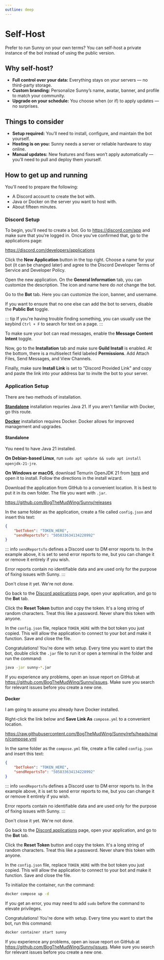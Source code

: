 ```yaml
---
outline: deep
---
```


# Self-Host

Prefer to run Sunny on your own terms? You can self-host a private instance of the bot instead of using the public version.

## Why self-host?

- **Full control over your data:** Everything stays on your servers — no third-party storage.
- **Custom branding:** Personalize Sunny’s name, avatar, banner, and profile to match your community.
- **Upgrade on your schedule:** You choose when (or if) to apply updates — no surprises.

## Things to consider

- **Setup required:** You’ll need to install, configure, and maintain the bot yourself.
- **Hosting is on you:** Sunny needs a server or reliable hardware to stay online.
- **Manual updates:** New features and fixes won’t apply automatically — you’ll need to pull and deploy them yourself.

## How to get up and running

You'll need to prepare the following:

- A Discord account to create the bot with.
- Java or Docker on the server you want to host with.
- About fifteen minutes.

### Discord Setup

To begin, you'll need to create a bot. Go to https://discord.com/app and make sure that you're logged in. Once you've confirmed that, go to the applications page:

https://discord.com/developers/applications

Click the **New Application** button in the top right. Choose a name for your bot (it can be changed later) and agree to the Discord Developer Terms of Service and Developer Policy.

Open the new application. On the **General Information** tab, you can customize the description. The icon and name here do *not* change the bot.

Go to the **Bot** tab. Here you can customize the icon, banner, and username.

If you want to ensure that no one else can add the bot to servers, disable the **Public Bot** toggle.

::: tip
If you're having trouble finding something, you can usually use the keybind `Ctrl + F` to search for text on a page.
:::

To make sure your bot can read messages, enable the **Message Content Intent** toggle.

Now, go to the **Installation** tab and make sure **Guild Install** is enabled. At the bottom, there is a multiselect field labeled **Permissions**. Add Attach Files, Send Messages, and View Channels.

Finally, make sure **Install Link** is set to "Discord Provided Link" and copy and paste the link into your address bar to invite the bot to your server.

### Application Setup

There are two methods of installation.

[**Standalone**](#standalone) installation requries Java 21. If you aren't familiar with Docker, go this route.

[**Docker**](#docker) installation requires Docker. Docker allows for improved management and upgrades.

#### Standalone

You need to have Java 21 installed.

**On Debian-based Linux**, run `sudo apt update && sudo apt install openjdk-21-jre`.

**On Windows or macOS**, download Temurin OpenJDK 21 from [here](https://adoptium.net/temurin/releases/?os=any&arch=any&version=21) and open it to install. Follow the directions in the install wizard.

Download the application from GitHub to a convenient location. It is best to put it in its own folder. The file you want with `.jar`.

https://github.com/BogTheMudWing/Sunny/releases

In the same folder as the application, create a file called `config.json` and insert this text:

```json
{
    "botToken": "TOKEN_HERE",
    "sendReportsTo": "505833634134228992"
}
```

::: info
`sendReportsTo` defines a Discord user to DM error reports to. In the example above, it is set to send error reports to me, but you can change it or remove it entirely if you wish.

Error reports contain no identifiable data and are used only for the purpose of fixing issues with Sunny.
:::

Don't close it yet. We're not done.

Go back to the [Discord applications](https://discord.com/developers/applications) page, open your application, and go to the **Bot** tab.

Click the **Reset Token** button and copy the token. It's a long string of random characters. Treat this like a password. Never share this token with anyone.

In the `config.json` file, replace `TOKEN_HERE` with the bot token you just copied. This will allow the application to connect to your bot and make it function. Save and close the file.

Congratulations! You're done with setup. Every time you want to start the bot, double click the `.jar` file to run it or open a terminal in the folder and run the command:

```bash
java -jar sunny-*.jar
```

If you experience any problems, open an issue report on GitHub at https://github.com/BogTheMudWing/Sunny/issues. Make sure you search for relevant issues before you create a new one.


#### Docker

I am going to assume you already have Docker installed.

Right-click the link below and **Save Link As** `compose.yml` to a convenient location.

https://raw.githubusercontent.com/BogTheMudWing/Sunny/refs/heads/main/compose.yml

In the same folder as the `compose.yml` file, create a file called `config.json` and insert this text:

```json
{
    "botToken": "TOKEN_HERE",
    "sendReportsTo": "505833634134228992"
}
```

::: info
`sendReportsTo` defines a Discord user to DM error reports to. In the example above, it is set to send error reports to me, but you can change it or remove it entirely if you wish.

Error reports contain no identifiable data and are used only for the purpose of fixing issues with Sunny.
:::

Don't close it yet. We're not done.

Go back to the [Discord applications](https://discord.com/developers/applications) page, open your application, and go to the **Bot** tab.

Click the **Reset Token** button and copy the token. It's a long string of random characters. Treat this like a password. Never share this token with anyone.

In the `config.json` file, replace `TOKEN_HERE` with the bot token you just copied. This will allow the application to connect to your bot and make it function. Save and close the file.

To initialize the container, run the command:

```bash
docker compose up -d
```

If you get an error, you may need to add `sudo` before the command to elevate privileges.

Congratulations! You're done with setup. Every time you want to start the bot, run this command:

```bash
docker container start sunny
```

If you experience any problems, open an issue report on GitHub at https://github.com/BogTheMudWing/Sunny/issues. Make sure you search for relevant issues before you create a new one.
